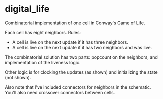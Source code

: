 # digital_life
Combinatorial implementation of one cell in Conway's Game of Life.

Each cell has eight neighbors. Rules:
* A cell is live on the next update if it has three neighbors.
* A cell is live on the next update if it has two neighbors and was live.

The combinatorial solution has two parts: popcount on the neighbors, and implementation of the liveness logic.

Other logic is for clocking the updates (as shown) and initializing the state (not shown).

Also note that I've included connectors for neighbors in the schematic. You'll also need crossover connectors between cells.
